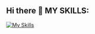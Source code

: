 ## Hi there 👋 MY SKILLS:

<!--
**heyiamatree/heyiamatree** is a ✨ _special_ ✨ repository because its `README.md` (this file) appears on your GitHub profile.

Here are some ideas to get you started:

- 🔭 I’m currently working on ...
- 🌱 I’m currently learning ...
- 👯 I’m looking to collaborate on ...
- 🤔 I’m looking for help with ...
- 💬 Ask me about ...
- 📫 How to reach me: ...
- 😄 Pronouns: ...
- ⚡ Fun fact: ...
-->


[![My Skills](https://skillicons.dev/icons?i=py,c,cpp,java,nodejs,rust,go,cs)](https://skillicons.dev)
